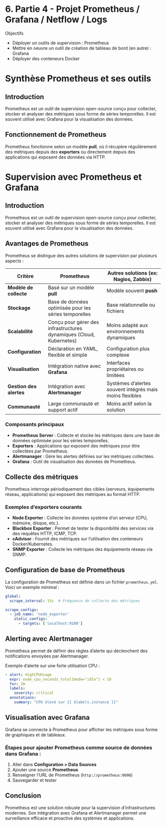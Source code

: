 # 6. Partie 4 - Projet Prometheus / Grafana / Netflow / Logs

Objectifs
- Déployer un outils de supervision : Prometheus
- Mettre en oeuvre un outil de création de tableau de bord (en autre) : Grafana
- Déployer des conteneurs Docker

# Synthèse Prometheus et ses outils

## Introduction
Prometheus est un outil de supervision open-source conçu pour collecter, stocker et analyser des métriques sous forme de séries temporelles. Il est souvent utilisé avec Grafana pour la visualisation des données.

## Fonctionnement de Prometheus
Prometheus fonctionne selon un modèle **pull**, où il récupère régulièrement des métriques depuis des **exporters** ou directement depuis des applications qui exposent des données via HTTP.

# Supervision avec Prometheus et Grafana

## Introduction
Prometheus est un outil de supervision open-source conçu pour collecter, stocker et analyser des métriques sous forme de séries temporelles. Il est souvent utilisé avec Grafana pour la visualisation des données.

## Avantages de Prometheus
Prometheus se distingue des autres solutions de supervision par plusieurs aspects :

| Critère               | Prometheus                                      | Autres solutions (ex: Nagios, Zabbix) |
|-----------------------|-----------------------------------------------|--------------------------------------|
| **Modèle de collecte** | Basé sur un modèle **pull**                    | Modèle souvent **push**             |
| **Stockage**          | Base de données optimisée pour les séries temporelles | Base relationnelle ou fichiers    |
| **Scalabilité**       | Conçu pour gérer des infrastructures dynamiques (Cloud, Kubernetes) | Moins adapté aux environnements dynamiques |
| **Configuration**     | Déclaration en YAML, flexible et simple        | Configuration plus complexe        |
| **Visualisation**     | Intégration native avec **Grafana**             | Interfaces propriétaires ou limitées |
| **Gestion des alertes** | Intégration avec **Alertmanager**               | Systèmes d’alertes souvent intégrés mais moins flexibles |
| **Communauté**       | Large communauté et support actif              | Moins actif selon la solution     |

### Composants principaux
- **Prometheus Server** : Collecte et stocke les métriques dans une base de données optimisée pour les séries temporelles.
- **Exporters** : Applications qui exposent des métriques pour être collectées par Prometheus.
- **Alertmanager** : Gère les alertes définies sur les métriques collectées.
- **Grafana** : Outil de visualisation des données de Prometheus.

## Collecte des métriques
Prometheus interroge périodiquement des cibles (serveurs, équipements réseau, applications) qui exposent des métriques au format HTTP.

### Exemples d’exporters courants
- **Node Exporter** : Collecte les données système d’un serveur (CPU, mémoire, disque, etc.).
- **Blackbox Exporter** : Permet de tester la disponibilité des services via des requêtes HTTP, ICMP, TCP.
- **cAdvisor** : Fournit des métriques sur l’utilisation des conteneurs Docker/Kubernetes.
- **SNMP Exporter** : Collecte les métriques des équipements réseau via SNMP.

## Configuration de base de Prometheus
La configuration de Prometheus est définie dans un fichier `prometheus.yml`. Voici un exemple minimal :

```yaml
global:
  scrape_interval: 15s  # Fréquence de collecte des métriques

scrape_configs:
  - job_name: 'node_exporter'
    static_configs:
      - targets: ['localhost:9100']
```

## Alerting avec Alertmanager
Prometheus permet de définir des règles d’alerte qui déclenchent des notifications envoyées par Alertmanager.

Exemple d’alerte sur une forte utilisation CPU :
```yaml
- alert: HighCPUUsage
  expr: node_cpu_seconds_total{mode="idle"} < 10
  for: 2m
  labels:
    severity: critical
  annotations:
    summary: "CPU élevé sur {{ $labels.instance }}"
```

## Visualisation avec Grafana
Grafana se connecte à Prometheus pour afficher les métriques sous forme de graphiques et de tableaux.

### Étapes pour ajouter Prometheus comme source de données dans Grafana :
1. Aller dans **Configuration > Data Sources**
2. Ajouter une source **Prometheus**
3. Renseigner l’URL de Prometheus (`http://prometheus:9090`)
4. Sauvegarder et tester

## Conclusion
Prometheus est une solution robuste pour la supervision d’infrastructures modernes. Son intégration avec Grafana et Alertmanager permet une surveillance efficace et proactive des systèmes et applications.

